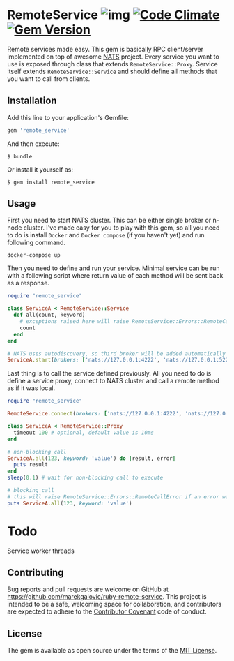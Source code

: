 # RemoteService ![img](https://travis-ci.com/marekgalovic/ruby-remote-service.svg?token=tzyPCMPPikt2LiEzxR71&branch=master) [![Code Climate](https://codeclimate.com/github/marekgalovic/ruby-remote-service/badges/gpa.svg)](https://codeclimate.com/github/marekgalovic/ruby-remote-service) [![Gem Version](https://badge.fury.io/rb/remote_service.svg)](https://badge.fury.io/rb/remote_service)
Remote services made easy. This gem is basically RPC client/server implemented on top of awesome [NATS](http://nats.io/) project. Every service you want to use is exposed through class that extends `RemoteService::Proxy`. Service itself extends `RemoteService::Service` and should define all methods that you want to call from clients.

## Installation

Add this line to your application's Gemfile:

```ruby
gem 'remote_service'
```

And then execute:

    $ bundle

Or install it yourself as:

    $ gem install remote_service

## Usage
First you need to start NATS cluster. This can be either single broker or n-node cluster. I've made easy for you to play with this gem, so all you need to do is install `Docker` and `Docker compose` (if you haven't yet) and run following command.
```
docker-compose up
```

Then you need to define and run your service. Minimal service can be run with a following script where return value of each method will be sent back as a response.
```ruby
require "remote_service"

class ServiceA < RemoteService::Service
  def all(count, keyword)
    # exceptions raised here will raise RemoteService::Errors::RemoteCallError exception in client
    count
  end
end

# NATS uses autodiscovery, so third broker will be added automatically
ServiceA.start(brokers: ['nats://127.0.0.1:4222', 'nats://127.0.0.1:5222'])
```

Last thing is to call the service defined previously. All you need to do is define a service proxy, connect to NATS cluster and call a remote method as if it was local. 
```ruby
require "remote_service"

RemoteService.connect(brokers: ['nats://127.0.0.1:4222', 'nats://127.0.0.1:6222'])

class ServiceA < RemoteService::Proxy
  timeout 100 # optional, default value is 10ms
end

# non-blocking call
ServiceA.all(123, keyword: 'value') do |result, error|
  puts result
end
sleep(0.1) # wait for non-blocking call to execute

# blocking call
# this will raise RemoteService::Errors::RemoteCallError if an error was raised in remote service
puts ServiceA.all(123, keyword: 'value')
```

# Todo
Service worker threads

## Contributing

Bug reports and pull requests are welcome on GitHub at https://github.com/marekgalovic/ruby-remote-service. This project is intended to be a safe, welcoming space for collaboration, and contributors are expected to adhere to the [Contributor Covenant](http://contributor-covenant.org) code of conduct.


## License

The gem is available as open source under the terms of the [MIT License](http://opensource.org/licenses/MIT).

